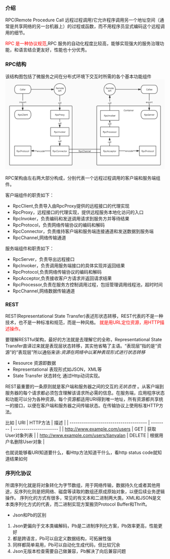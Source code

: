### 介绍

RPC(Remote Procedure Call 远程过程调用)它允许程序调用另一个地址空间（通常是共享网络的另一台机器上）的过程或函数，而不用程序员显式编码这个远程调用的细节。

<font color =red>RPC 是一种协议规范</font>,RPC 服务的自动化程度比较高，能够实现强大的服务治理功能，和语言结合更友好，性能也十分优秀。

### RPC结构

该结构图包括了微服务之间在分布式环境下交互时所需的各个基本功能组件
![](../views/rpc.jpg)

RPC架构由左右两大部分构成，分别代表一个远程过程调用的客户端和服务端组件。

客户端组件的职责如下：
* RpcClient,负责导入由RpcProxy提供的远程接口的代理实现
* RpcProxy，远程接口的代理实现，提供远程服务本地化访问的入口
* RpcInvoker，负责编码和发送调用请求到服务方并等待结果
* RpcProtocol，负责网络传输协议的编码和解码
* RpcConnector，负责维持客户端和服务端连接通道和发送数据到服务端
* RpcChannel,网络传输通道

服务端组件和职责如下：
* RpcServer，负责导出远程接口
* RpcInvoker，负责调用服务端接口的具体实现并返回结果
* RpcProtocol,负责网络传输协议的编码和解码
* RpcAcceptor,负责接收客户方请求并返回请求结果
* RpcProcessor,负责在服务方控制调用过程，包括管理调用线程池，超时时间
* RpcChannel,网络数据传输通道
  
### REST
REST(Representational State Transfer)表述形状态转移，REST代表的不是一种技术，也不是一种标准和规范，而是一种风格。
<font color=red>就是用URL定位资源，用HTTP描述操作。</font>

要理解RESTful架构，最好的方法就是去理解它的全称，Representational State Transfer直译过来就是表现层状态转移，其实他省略了主语。“表现层”指的是“资源”的“表现层”所以通俗来讲:*资源在网络中以某种表现形式进行状态转移*
* Resource  资源即数据
* Representational 表现形式如JSON，XML等
* State Transfer 状态转化 通过Http动词实现。

REST最重要的一条原则就是客户端和服务器之间的交互的*无状态性* 。从客户端到服务器的每个请求都必须包含理解该请求所必需的信息。在服务端，应用程序状态和功能可以分为各种资源。每个资源都适用URI得到唯一地址，所有资源都共享统一的接口，以便在客户端和服务器之间传输状态。在传输协议上使用标准HTTP方法。

比如
| URI                                    | HTTP方法 | 描述                   |
| -------------------------------------- | -------- | ---------------------- |
| http://www.example.com/users           | GET      | 获取User对象列表       |
| http://www.example.com/users/tianyalan | DELETE   | 根据用户名删除User对象 |

也就说能够看URI知道要什么，看Http方法知道干什么，看http status code就知道结果如何

### 序列化协议
所谓序列化就是将对象转化为字节数组，用于网络传输，数据持久化或者其他用途，反序列化则是把网络、磁盘等读取的数组还原成原始对象，以便后续业务逻辑操作。
序列化的方式有很多，常见的有文本和二进制两大类。XML和JSON是文本类序列化方式的代表，而二进制实现方案搬货Protocol Buffer和Thrift。

* Json和Pb的区别
1. Json更偏向于文本类编解码，Pb是二进制序列化方案，Pb效率更高，性能更好
2. 都是跨语言，Pb可以自定义数据结构，可拓展性强
3. 同样都简单易用，Pb可以自动化生成代码，但比较冗余
4. Json无版本检查需要自己做兼容，Pb解决了向后兼容问题